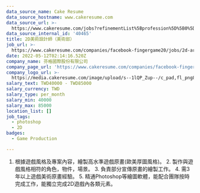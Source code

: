 ```yaml
---
data_source_name: Cake Resume
data_source_hostname: www.cakeresume.com
data_source_url: >-
  https://www.cakeresume.com/jobs?refinementList%5Bprofession%5D%5B0%5D=game-production&range%5Bsalary_range%5D%5Bmin%5D=1000000
data_source_internal_id: '40465'
title: 2D美術設計師（美術部）
job_url: >-
  https://www.cakeresume.com/companies/facebook-fingergame20/jobs/2d-art-designer-art-department
date: 2022-05-12T02:14:16.520Z
company_name: 芬格國際股份有限公司
company_page_url: 'https://www.cakeresume.com/companies/facebook-fingergame20'
company_logo_url: >-
  https://media.cakeresume.com/image/upload/s--1lQP_Zup--/c_pad,fl_png8,h_200,w_200/v1636359796/syoqurpvqalunvk7rknc.png
salary_text: TWD40000 - TWD85000
salary_currency: TWD
salary_type: per_month
salary_min: 40000
salary_max: 85000
location_list: []
job_tags:
  - photoshop
  - 2D
badges:
  - Game Production

---
```


1. 根據遊戲風格及專案內容，繪製高水準遊戲原畫(歐美厚圖風格)。 2. 製作與遊戲風格相符的角色，物件，場景。 3. 負責部分宣傳原畫的繪製工作。 4. 需3年以上遊戲美術原畫經驗。 5. 精通Photoshop等繪圖軟體，能配合團隊按時完成工作，能獨立完成2D遊戲內各類元素。